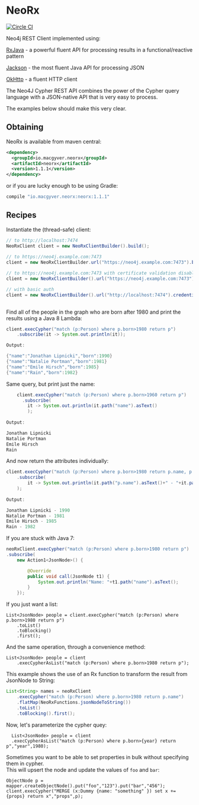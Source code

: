 # NeoRx

[![Circle CI](https://circleci.com/gh/if6was9/neorx.svg?style=svg)](https://circleci.com/gh/if6was9/neorx)

Neo4j REST Client implemented using:

[RxJava](https://github.com/ReactiveX/RxJava) - a powerful fluent API for processing results in a functional/reactive pattern

[Jackson](https://github.com/FasterXML/jackson) - the most fluent Java API for processing JSON 

[OkHttp](http://square.github.io/okhttp/) - a fluent HTTP client

The Neo4J Cypher REST API combines the power of the Cypher query language with a JSON-native API that is very easy to process. 

The examples below should make this very clear.

## Obtaining


NeoRx is available from maven central:

```xml
<dependency>
  <groupId>io.macgyver.neorx</groupId>
  <artifactId>neorx</artifactId>
  <version>1.1.1</version>
</dependency>
```

or if you are lucky enough to be using Gradle:

```groovy
compile "io.macgyver.neorx:neorx:1.1.1"
```


## Recipes

Instantiate the (thread-safe) client:
```java
// to http://localhost:7474
NeoRxClient client = new NeoRxClientBuilder().build(); 
	
// to https://neo4j.example.com:7473
client = new NeoRxClientBuilder.url("https://neo4j.example.com:7473").build();

// to https://neo4j.example.com:7473 with certificate validation disabled
client = new NeoRxClientBuilder().url("https://neo4j.example.com:7473").withCertificateValidation(false).build();

// with basic auth
client = new NeoRxClientBuilder().url("http://localhost:7474").credentials("myusername","mypassword").build();
	
```

Find all of the people in the graph who are born after 1980 and print the results using a Java 8 Lambda:
```java
client.execCypher("match (p:Person) where p.born>1980 return p")
	.subscribe(it -> System.out.println(it));

Output:

{"name":"Jonathan Lipnicki","born":1990}
{"name":"Natalie Portman","born":1981}
{"name":"Emile Hirsch","born":1985}
{"name":"Rain","born":1982}
```

Same query, but print just the name:
```java
	client.execCypher("match (p:Person) where p.born>1960 return p")
	  .subscribe(
	  	it -> System.out.println(it.path("name").asText()
	  	);
	
Output:

Jonathan Lipnicki
Natalie Portman
Emile Hirsch
Rain
```

And now return the attributes individually:
```java
client.execCypher("match (p:Person) where p.born>1980 return p.name, p.born")
	.subscribe(
		it -> System.out.println(it.path("p.name").asText()+" - "+it.path("p.born").asInt())
	);
	
Output:

Jonathan Lipnicki - 1990
Natalie Portman - 1981
Emile Hirsch - 1985
Rain - 1982
```
If you are stuck with Java 7:

```java
neoRxClient.execCypher("match (p:Person) where p.born>1980 return p")
.subscribe(
	new Action1<JsonNode>() {

		@Override
		public void call(JsonNode t1) {
			System.out.println("Name: "+t1.path("name").asText();
		}
	});
```


If you just want a list:
```
List<JsonNode> people = client.execCypher("match (p:Person) where p.born>1980 return p")
	.toList()
	.toBlocking()
	.first();
```

And the same operation, through a convenience method:
```
List<JsonNode> people = client
	.execCypherAsList("match (p:Person) where p.born>1980 return p");
```		  

This example shows the use of an Rx function to transform the result from JsonNode to String:

```java
List<String> names = neoRxClient
	.execCypher("match (p:Person) where p.born>1980 return p.name")
	.flatMap(NeoRxFunctions.jsonNodeToString())
	.toList()
	.toBlocking().first();
```

Now, let's parameterize the cypher quey:
```
  List<JsonNode> people = client
  .execCypherAsList("match (p:Person) where p.born>{year} return p","year",1980);
```

Sometimes you want to be able to set properties in bulk without specifying them in cypher.  
This will upsert the node and update the values of ```foo``` and ```bar```:
```
ObjectNode p = mapper.createObjectNode().put("foo","123").put("bar","456");
client.execCypher("MERGE (x:Dummy {name: "something" }) set x += {props} return x","props",p); 
```
